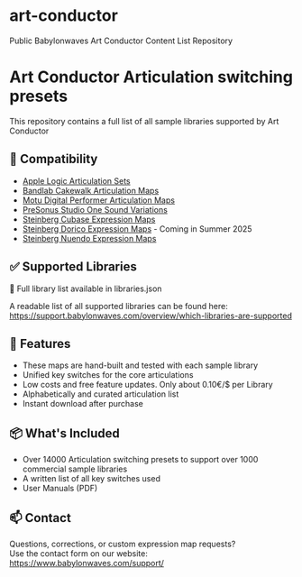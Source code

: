 # art-conductor
Public Babylonwaves Art Conductor Content List Repository


# Art Conductor Articulation switching presets

This repository contains a full list of all sample libraries supported by Art Conductor


## 🧩 Compatibility

- [Apple Logic Articulation Sets](https://babylonwaves.com/logic)
- [Bandlab Cakewalk Articulation Maps](https://babylonwaves.com/cakewalk)
- [Motu Digital Performer Articulation Maps](https://babylonwaves.com/digital-performer)
- [PreSonus Studio One Sound Variations](https://babylonwaves.com/studio-one)
- [Steinberg Cubase Expression Maps](https://babylonwaves.com/cubase)
- [Steinberg Dorico Expression Maps](https://babylonwaves.com/dorico) - Coming in Summer 2025
- [Steinberg Nuendo Expression Maps](https://babylonwaves.com/cubase)



## ✅ Supported Libraries


📂 Full library list available in libraries.json

A readable list of all supported libraries can be found here:
https://support.babylonwaves.com/overview/which-libraries-are-supported



## 📣 Features

- These maps are hand-built and tested with each sample library
- Unified key switches for the core articulations
- Low costs and free feature updates. Only about 0.10€/$ per Library
- Alphabetically and curated articulation list
- Instant download after purchase



## 📦 What's Included

- Over 14000 Articulation switching presets to support over 1000 commercial sample libraries
- A written list of all key switches used
- User Manuals (PDF)


## 📫 Contact

Questions, corrections, or custom expression map requests?  
Use the contact form on our website: https://www.babylonwaves.com/support/
